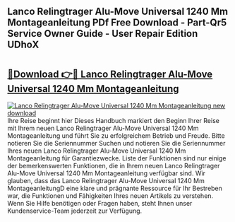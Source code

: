 ## Lanco Relingtrager Alu-Move Universal 1240 Mm Montageanleitung PDf Free Download - Part-Qr5 Service Owner Guide - User Repair Edition UDhoX

# <h2><a href="http://df8si86.blite.top/?on=Lanco+Relingtrager+Alu-Move+Universal+1240+Mm+Montageanleitung">🔗Download 👉🔴 Lanco Relingtrager Alu-Move Universal 1240 Mm Montageanleitung</a></h2>

[![Lanco Relingtrager Alu-Move Universal 1240 Mm Montageanleitung new download](https://i.imgur.com/lujVjoI.png)](http://df8si86.blite.top/?on=Lanco+Relingtrager+Alu-Move+Universal+1240+Mm+Montageanleitung)
Ihre Reise beginnt hier Dieses Handbuch markiert den Beginn Ihrer Reise mit Ihrem neuen Lanco Relingtrager Alu-Move Universal 1240 Mm Montageanleitung und führt Sie zu erfolgreichem Betrieb und Freude. Bitte notieren Sie die Seriennummer Suchen und notieren Sie die Seriennummer Ihres neuen Lanco Relingtrager Alu-Move Universal 1240 Mm Montageanleitung für Garantiezwecke. Liste der Funktionen sind nur einige der bemerkenswerten Funktionen, die in Ihrem neuen Lanco Relingtrager Alu-Move Universal 1240 Mm Montageanleitung verfügbar sind. Wir glauben, dass das Lanco Relingtrager Alu-Move Universal 1240 Mm MontageanleitungD eine klare und prägnante Ressource für Ihr Bestreben war, die Funktionen und Fähigkeiten Ihres neuen Artikels zu verstehen. Wenn Sie Hilfe benötigen oder Fragen haben, steht Ihnen unser Kundenservice-Team jederzeit zur Verfügung.
